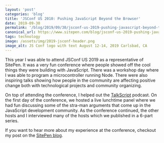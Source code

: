```yaml
---
layout: 'post'
categories: 'blog'
title: 'JSConf US 2010: Pushing JavaScript Beyond the Browser'
date: 2019-09-30
permalink: '/blog/2019/09/30/jsconf-us-2019-pushing-javascript-beyond-the-browser/'
canonical_url: https://www.sitepen.com/blog/jsconf-us-2019-pushing-javascript-beyond-the-browser/
tags: technology
image: /assets/img/2019-jsconf-header.png
image_alt: JS Conf logo with text August 12-14, 2019 Carlsbad, CA
---
```


This year I was able to attend JSConf US 2019 as a representative of SitePen. It was a very fun conference where people showed off the cool things they were building with JavaScript. There was a workshop day where I was able to program a microcontroller running Node. There were also inspiring talks showing how people in the community are affecting positive change both with technological projects and community organizing.

On top of attending the conference, I helped out the [TalkScript](http://talkscript.fm) podcast. On the first day of the conference, we hosted a live lunchtime panel where we had fun discussing some of the stra-man arguments that come up in the JavaScript development community. As the conference continued, the other hosts and I interviewed many of the hosts which we published in a 6-part series.

If you want to hear more about my experience at the conference, checkout my post on the <a rel="syndication" class="u-syndication" href="https://www.sitepen.com/blog/jsconf-us-2019-pushing-javascript-beyond-the-browser/">SitePen blog</a>.

